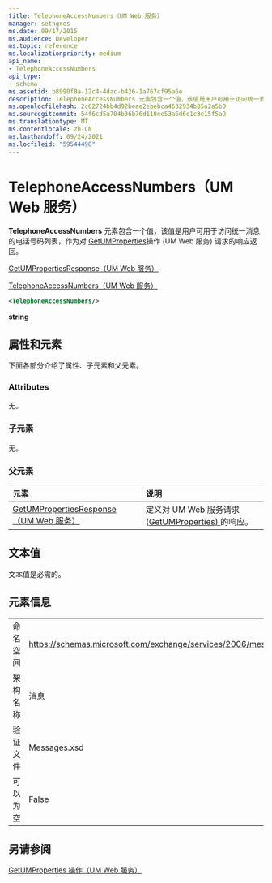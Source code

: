 ```yaml
---
title: TelephoneAccessNumbers（UM Web 服务）
manager: sethgros
ms.date: 09/17/2015
ms.audience: Developer
ms.topic: reference
ms.localizationpriority: medium
api_name:
- TelephoneAccessNumbers
api_type:
- schema
ms.assetid: b8990f8a-12c4-4dac-b426-1a767cf95a6e
description: TelephoneAccessNumbers 元素包含一个值，该值是用户可用于访问统一消息的电话号码列表，作为对 GetUMProperties 操作 (UM Web 服务) 请求的响应返回。
ms.openlocfilehash: 2c62724bb4d92beae2ebebca4632934b85a2a5b0
ms.sourcegitcommit: 54f6cd5a704b36b76d110ee53a6d6c1c3e15f5a9
ms.translationtype: MT
ms.contentlocale: zh-CN
ms.lasthandoff: 09/24/2021
ms.locfileid: "59544498"
---
```

# <a name="telephoneaccessnumbers-um-web-service"></a>TelephoneAccessNumbers（UM Web 服务）

**TelephoneAccessNumbers** 元素包含一个值，该值是用户可用于访问统一消息的电话号码列表，作为对 [GetUMProperties](getumproperties-operation-um-web-service.md)操作 (UM Web 服务) 请求的响应返回。 
  
[GetUMPropertiesResponse（UM Web 服务）](getumpropertiesresponse-um-web-service.md)
  
[TelephoneAccessNumbers（UM Web 服务）](telephoneaccessnumbers-um-web-service.md)
  
```xml
<TelephoneAccessNumbers/>
```

 **string**
## <a name="attributes-and-elements"></a>属性和元素

下面各部分介绍了属性、子元素和父元素。
  
### <a name="attributes"></a>Attributes

无。
  
### <a name="child-elements"></a>子元素

无。
  
### <a name="parent-elements"></a>父元素

|**元素**|**说明**|
|:-----|:-----|
|[GetUMPropertiesResponse（UM Web 服务）](getumpropertiesresponse-um-web-service.md) <br/> |定义对 UM Web 服务请求 ([GetUMProperties) ](getumproperties-operation-um-web-service.md) 的响应。  <br/> |
   
## <a name="text-value"></a>文本值

文本值是必需的。
  
## <a name="element-information"></a>元素信息

|||
|:-----|:-----|
|命名空间  <br/> |https://schemas.microsoft.com/exchange/services/2006/messages  <br/> |
|架构名称  <br/> |消息  <br/> |
|验证文件  <br/> |Messages.xsd  <br/> |
|可以为空  <br/> |False  <br/> |
   
## <a name="see-also"></a>另请参阅



[GetUMProperties 操作（UM Web 服务）](getumproperties-operation-um-web-service.md)

